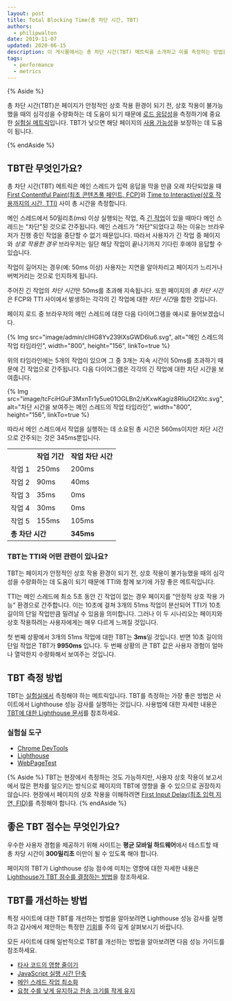 ```yaml
---
layout: post
title: Total Blocking Time(총 차단 시간, TBT)
authors:
  - philipwalton
date: 2019-11-07
updated: 2020-06-15
description: 이 게시물에서는 총 차단 시간(TBT) 메트릭을 소개하고 이를 측정하는 방법을 설명합니다.
tags:
  - performance
  - metrics
---
```


{% Aside %}

총 차단 시간(TBT)은 페이지가 안정적인 상호 작용 환경이 되기 전, 상호 작용이 불가능했을 때의 심각성을 수량화하는 데 도움이 되기 때문에 [로드 응답성](/user-centric-performance-metrics/#in-the-lab)을 측정하기에 중요한 [실험실 메트릭](/user-centric-performance-metrics/#types-of-metrics)입니다. TBT가 낮으면 해당 페이지의 [사용 가능성](/user-centric-performance-metrics/#questions)을 보장하는 데 도움이 됩니다.

{% endAside %}

## TBT란 무엇인가요?

총 차단 시간(TBT) 메트릭은 메인 스레드가 입력 응답을 막을 만큼 오래 차단되었을 때 [First Contentful Paint(최초 콘텐츠풀 페인트, FCP)](/fcp/)와 [Time to Interactive(상호 작용까지의 시간, TTI)](/tti/) 사이 총 시간을 측정합니다.

메인 스레드에서 50밀리초(ms) 이상 실행되는 작업, 즉 [긴 작업](/custom-metrics/#long-tasks-api)이 있을 때마다 메인 스레드는 "차단"된 것으로 간주됩니다. 메인 스레드가 "차단"되었다고 하는 이유는 브라우저가 진행 중인 작업을 중단할 수 없기 때문입니다. 따라서 사용자가 긴 작업 중 페이지와 *상호 작용한 경우* 브라우저는 일단 해당 작업이 끝나기까지 기다린 후에야 응답할 수 있습니다.

작업이 길어지는 경우(예: 50ms 이상) 사용자는 지연을 알아차리고 페이지가 느리거나 버벅거리는 것으로 인지하게 됩니다.

주어진 긴 작업의 *차단 시간*은 50ms를 초과해 지속됩니다. 또한 페이지의 *총 차단 시간*은 FCP와 TTI 사이에서 발생하는 각각의 긴 작업에 대한 *차단 시간*을 합한 것입니다.

페이지 로드 중 브라우저의 메인 스레드에 대한 다음 다이어그램을 예시로 들어보겠습니다.

{% Img src="image/admin/clHG8Yv239lXsGWD6Iu6.svg", alt="메인 스레드의 작업 타임라인", width="800", height="156", linkTo=true %}

위의 타임라인에는 5개의 작업이 있으며 그 중 3개는 지속 시간이 50ms를 초과하기 때문에 긴 작업으로 간주됩니다. 다음 다이어그램은 각각의 긴 작업에 대한 차단 시간을 보여줍니다.

{% Img src="image/tcFciHGuF3MxnTr1y5ue01OGLBn2/xKxwKagiz8RliuOI2Xtc.svg", alt="차단 시간을 보여주는 메인 스레드의 작업 타임라인", width="800", height="156", linkTo=true %}

따라서 메인 스레드에서 작업을 실행하는 데 소요된 총 시간은 560ms이지만 차단 시간으로 간주되는 것은 345ms뿐입니다.

<table>
  <tr>
    <th></th>
    <th>작업 기간</th>
    <th>작업 차단 시간</th>
  </tr>
  <tr>
    <td>작업 1</td>
    <td>250ms</td>
    <td>200ms</td>
  </tr>
  <tr>
    <td>작업 2</td>
    <td>90ms</td>
    <td>40ms</td>
  </tr>
  <tr>
    <td>작업 3</td>
    <td>35ms</td>
    <td>0ms</td>
  </tr>
  <tr>
    <td>작업 4</td>
    <td>30ms</td>
    <td>0ms</td>
  </tr>
  <tr>
    <td>작업 5</td>
    <td>155ms</td>
    <td>105ms</td>
  </tr>
  <tr>
    <td colspan="2"><strong>총 차단 시간</strong></td>
    <td><strong>345ms</strong></td>
  </tr>
</table>

### TBT는 TTI와 어떤 관련이 있나요?

TBT는 페이지가 안정적인 상호 작용 환경이 되기 전, 상호 작용이 불가능했을 때의 심각성을 수량화하는 데 도움이 되기 때문에 TTI와 함께 보기에 가장 좋은 메트릭입니다.

TTI는 메인 스레드에 최소 5초 동안 긴 작업이 없는 경우 페이지를 "안정적 상호 작용 가능" 환경으로 간주합니다. 이는 10초에 걸쳐 3개의 51ms 작업이 분산되어 TTI가 10초 길이의 단일 작업만큼 밀려날 수 있음을 의미합니다. 그러나 이 두 시나리오는 페이지와 상호 작용하려는 사용자에게는 매우 다르게 느껴질 것입니다.

첫 번째 상황에서 3개의 51ms 작업에 대한 TBT는 **3ms**일 것입니다. 반면 10초 길이의 단일 작업은 TBT가 **9950ms** 입니다. 두 번째 상황의 큰 TBT 값은 사용자 경험이 얼마나 열악한지 수량화해서 보여주는 것입니다.

## TBT 측정 방법

TBT는 [실험실에서](/user-centric-performance-metrics/#in-the-lab) 측정해야 하는 메트릭입니다. TBT를 측정하는 가장 좋은 방법은 사이트에서 Lighthouse 성능 감사를 실행하는 것입니다. 사용법에 대한 자세한 내용은 [TBT에 대한 Lighthouse 문서](/lighthouse-total-blocking-time)를 참조하세요.

### 실험실 도구

- [Chrome DevTools](https://developers.google.com/web/tools/chrome-devtools/)
- [Lighthouse](https://developers.google.com/web/tools/lighthouse/)
- [WebPageTest](https://www.webpagetest.org/)

{% Aside %} TBT는 현장에서 측정하는 것도 가능하지만, 사용자 상호 작용이 보고서에서 많은 편차를 일으키는 방식으로 페이지의 TBT에 영향을 줄 수 있으므로 권장하지 않습니다. 현장에서 페이지의 상호 작용을 이해하려면 [First Input Delay(최초 입력 지연, FID)](/fid/)를 측정해야 합니다. {% endAside %}

## 좋은 TBT 점수는 무엇인가요?

우수한 사용자 경험을 제공하기 위해 사이트는 **평균 모바일 하드웨어**에서 테스트할 때 총 차당 시간이 **300밀리초** 미만이 될 수 있도록 해야 합니다.

페이지의 TBT가 Lighthouse 성능 점수에 미치는 영향에 대한 자세한 내용은 [Lighthouse가 TBT 점수를 결정하는 방법](/lighthouse-total-blocking-time/#how-lighthouse-determines-your-tbt-score)을 참조하세요.

## TBT를 개선하는 방법

특정 사이트에 대한 TBT를 개선하는 방법을 알아보려면 Lighthouse 성능 감사를 실행하고 감사에서 제안하는 특정한 [기회](/lighthouse-performance/#opportunities)를 주의 깊게 살펴보시기 바랍니다.

모든 사이트에 대해 일반적으로 TBT를 개선하는 방법을 알아보려면 다음 성능 가이드를 참조하세요.

- [타사 코드의 영향 줄이기](/third-party-summary/)
- [JavaScript 실행 시간 단축](/bootup-time/)
- [메인 스레드 작업 최소화](/mainthread-work-breakdown/)
- [요청 수를 낮게 유지하고 전송 크기를 작게 유지](/resource-summary/)
